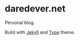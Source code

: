 # daredever.net

Personal blog.

Build with [Jekyll](https://jekyllrb.com/) and [Type](https://github.com/aspirethemes/type) theme.